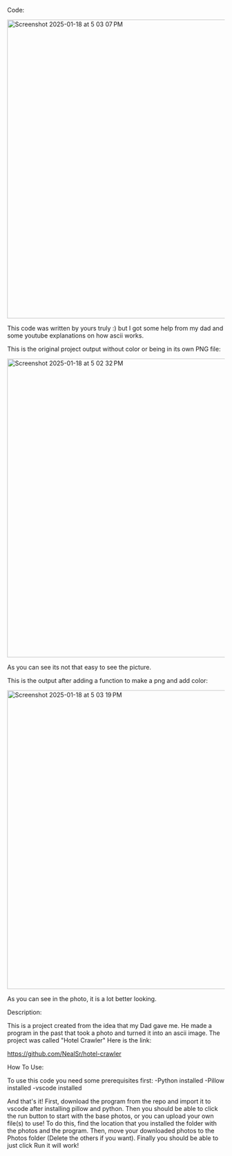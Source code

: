 Code:

<img width="691" alt="Screenshot 2025-01-18 at 5 03 07 PM" src="https://github.com/user-attachments/assets/c9af9d36-1283-499c-8e54-64cac9c2a308" />

This code was written by yours truly :) but I got some help from my dad and some youtube explanations on how ascii works.

This is the original project output without color or being in its own PNG file:

<img width="691" alt="Screenshot 2025-01-18 at 5 02 32 PM" src="https://github.com/user-attachments/assets/375330af-0164-478f-9934-93f7b869ee01" />

As you can see its not that easy to see the picture.

This is the output after adding a function to make a png and add color:

<img width="691" alt="Screenshot 2025-01-18 at 5 03 19 PM" src="https://github.com/user-attachments/assets/9773d0cc-6dfa-417f-8402-bd04daa33d6d" />

As you can see in the photo, it is a lot better looking. 

Description:

This is a project created from the idea that my Dad gave me. He made a program in the past that took a photo and turned it into an ascii image. The project was called "Hotel Crawler" Here is the link:

https://github.com/NealSr/hotel-crawler

How To Use:

To use this code you need some prerequisites first:
-Python installed
-Pillow installed
-vscode installed

And that's it! First, download the program from the repo and import it to vscode after installing pillow and python. Then you should be able to click the run button to start with the base photos, or you can upload your own file(s) to use! To do this, find the location that you installed the folder with the photos and the program. Then, move your downloaded photos to the Photos folder (Delete the others if you want). Finally you should be able to just click Run it will work!
